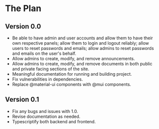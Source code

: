 # The Plan

## Version 0.0 
- Be able to have admin and user accounts and allow them to have their own respective panels; allow them to login and logout reliably; allow users to reset passwords and emails; allow admins to reset passwords and emails on the user's behalf.
- Allow admins to create, modify, and remove announcements.
- Allow admins to create, modify, and remove documents in both public and private facing sections of the site.
- Meaningful documentation for running and building project.
- Fix vulnerabilities in dependencies.
- Replace @material-ui components with @mui components.

## Version 0.1
- Fix any bugs and issues with 1.0.
- Revise documentation as needed.
- Typescriptify both backend and frontend.
